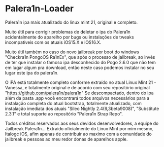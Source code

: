 # Palera1n-Loader
Palera1n ipa mais atualizado do linux mint 21, original e completo.

Muito útil para corrigir problemas de deletar o ipa do Palera1n acidentalmente do aparelho por bugs ou instalações de tweaks incompatíveis com os atuais iOS15.X e iOS16.X.

Muito útil também no caso do novo jailbreak por boot do windows "Checkra1n PongoOS Ra1nEx", que após o processo de jailbreak, ao invés de ter que instalar o famoso ipa desconhecido do Pogo 2.6.0 que não tem em lugar algum pra download, então neste caso podemos instalar no seu lugar este ipa do palera1n.

O iPA está totalmente completo conforme extraído no atual Linux Mint 21 - Vanessa, e totalmente original e de acordo com seu repositório original "https://github.com/palera1n/palera1n"
Se descompactado, dentro do ipa além da pasta .app você encontrará todos arquivos necessários para a instalação completa do atual bootstrap, totalmente atualizado, com instalação imediata dos atuais "Sileo Nightly 2.4(6,3beta9008)", "Substitute 2.3.1" e total suporte ao repositório "Palera1n Strap Repo".

Todos créditos reservados aos seus devidos desenvolvedores, a equipe do Jailbreak Palera1n... Extraído oficialmente do Linux Mint por mim mesmo, Italogc iOS, afim apenas de contribuir ao maximo com a comunidade do jailbreak e pessoas ao meu redor donas de aparelhos apple.
